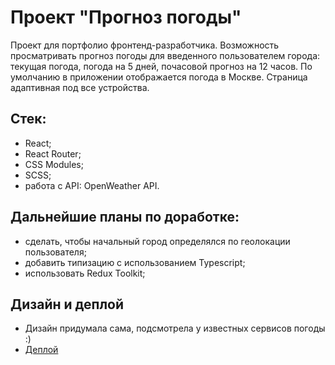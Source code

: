 # Проект "Прогноз погоды"

Проект для портфолио фронтенд-разработчика.
Возможность просматривать прогноз погоды для введенного пользователем города: текущая погода, погода на 5 дней, почасовой прогноз на 12 часов. По умолчанию в приложении отображается погода в Москве. Страница адаптивная под все устройства.

## Стек:

* React;
* React Router;
* CSS Modules;
* SCSS;
* работа с API: OpenWeather API.

## Дальнейшие планы по доработке:

* сделать, чтобы начальный город определялся по геолокации пользователя;
* добавить типизацию с использованием Typescript;
* использовать Redux Toolkit;

## Дизайн и деплой
* Дизайн придумала сама, подсмотрела у известных сервисов погоды :)
* [Деплой](https://weather-app2.surge.sh/)